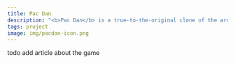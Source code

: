 ```yaml
---
title: Pac Dan
description: "<b>Pac Dan</b> is a true-to-the-original clone of the arcade classic Pacman made using Java and LibGDX"
tags: project
image: img/pacdan-icon.png
---
```

todo add article about the game